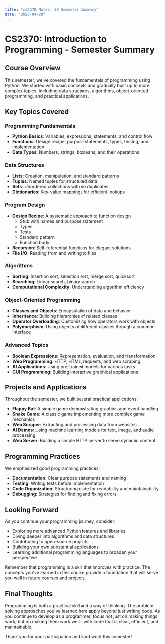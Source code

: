 ```yaml
---
title: "cs2370 Notes: 38 Semester Summary"
date: "2025-04-28"
---
```


# CS2370: Introduction to Programming - Semester Summary

## Course Overview

This semester, we've covered the fundamentals of programming using Python. We started with basic concepts and gradually built up to more complex topics, including data structures, algorithms, object-oriented programming, and practical applications.

## Key Topics Covered

### Programming Fundamentals
- **Python Basics**: Variables, expressions, statements, and control flow
- **Functions**: Design recipe, purpose statements, types, testing, and implementation
- **Data Types**: Numbers, strings, booleans, and their operations

### Data Structures
- **Lists**: Creation, manipulation, and standard patterns
- **Tuples**: Named tuples for structured data
- **Sets**: Unordered collections with no duplicates
- **Dictionaries**: Key-value mappings for efficient lookups

### Program Design
- **Design Recipe**: A systematic approach to function design
  - Stub with names and purpose statement
  - Types
  - Tests
  - Standard pattern
  - Function body
- **Recursion**: Self-referential functions for elegant solutions
- **File I/O**: Reading from and writing to files

### Algorithms
- **Sorting**: Insertion sort, selection sort, merge sort, quicksort
- **Searching**: Linear search, binary search
- **Computational Complexity**: Understanding algorithm efficiency

### Object-Oriented Programming
- **Classes and Objects**: Encapsulation of data and behavior
- **Inheritance**: Building hierarchies of related classes
- **Operator Overloading**: Customizing how operators work with objects
- **Polymorphism**: Using objects of different classes through a common interface

### Advanced Topics
- **Boolean Expressions**: Representation, evaluation, and transformation
- **Web Programming**: HTTP, HTML, requests, and web scraping
- **AI Applications**: Using pre-trained models for various tasks
- **GUI Programming**: Building interactive graphical applications

## Projects and Applications

Throughout the semester, we built several practical applications:
- **Flappy Bat**: A simple game demonstrating graphics and event handling
- **Snake Game**: A classic game implementing more complex game mechanics
- **Web Scraper**: Extracting and processing data from websites
- **AI Demos**: Using machine learning models for text, image, and audio processing
- **Web Server**: Building a simple HTTP server to serve dynamic content

## Programming Practices

We emphasized good programming practices:
- **Documentation**: Clear purpose statements and naming
- **Testing**: Writing tests before implementation
- **Code Organization**: Structuring code for readability and maintainability
- **Debugging**: Strategies for finding and fixing errors

## Looking Forward

As you continue your programming journey, consider:
- Exploring more advanced Python features and libraries
- Diving deeper into algorithms and data structures
- Contributing to open-source projects
- Building your own substantial applications
- Learning additional programming languages to broaden your perspective

Remember that programming is a skill that improves with practice. The concepts you've learned in this course provide a foundation that will serve you well in future courses and projects.

## Final Thoughts

Programming is both a practical skill and a way of thinking. The problem-solving approaches you've learned here apply beyond just writing code. As you continue to develop as a programmer, focus not just on making things work, but on making them work well - with code that is clear, efficient, and maintainable.

Thank you for your participation and hard work this semester!
